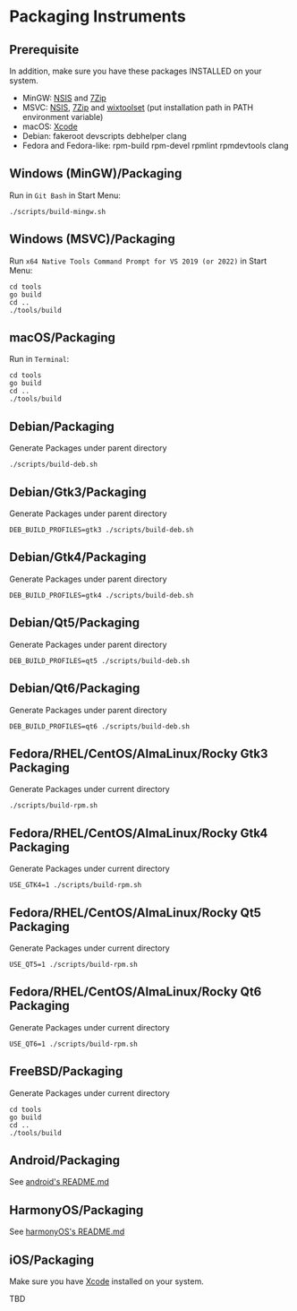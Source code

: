 # Packaging Instruments

## Prerequisite
In addition, make sure you have these packages INSTALLED on your system.
- MinGW: [NSIS] and [7Zip]
- MSVC: [NSIS], [7Zip] and [wixtoolset][wix3] (put installation path in PATH environment variable)
- macOS: [Xcode]
- Debian: fakeroot devscripts debhelper clang
- Fedora and Fedora-like: rpm-build rpm-devel rpmlint rpmdevtools clang

## Windows (MinGW)/Packaging

Run in `Git Bash` in Start Menu:
```
./scripts/build-mingw.sh
```

## Windows (MSVC)/Packaging

Run `x64 Native Tools Command Prompt for VS 2019 (or 2022)` in Start Menu:
```
cd tools
go build
cd ..
./tools/build
```

## macOS/Packaging

Run in `Terminal`:
```
cd tools
go build
cd ..
./tools/build
```

## Debian/Packaging

Generate Packages under parent directory
```
./scripts/build-deb.sh
```

## Debian/Gtk3/Packaging
Generate Packages under parent directory
```
DEB_BUILD_PROFILES=gtk3 ./scripts/build-deb.sh
```

## Debian/Gtk4/Packaging
Generate Packages under parent directory
```
DEB_BUILD_PROFILES=gtk4 ./scripts/build-deb.sh
```

## Debian/Qt5/Packaging
Generate Packages under parent directory
```
DEB_BUILD_PROFILES=qt5 ./scripts/build-deb.sh
```

## Debian/Qt6/Packaging
Generate Packages under parent directory
```
DEB_BUILD_PROFILES=qt6 ./scripts/build-deb.sh
```

## Fedora/RHEL/CentOS/AlmaLinux/Rocky Gtk3 Packaging

Generate Packages under current directory
```
./scripts/build-rpm.sh
```

## Fedora/RHEL/CentOS/AlmaLinux/Rocky Gtk4 Packaging

Generate Packages under current directory
```
USE_GTK4=1 ./scripts/build-rpm.sh
```

## Fedora/RHEL/CentOS/AlmaLinux/Rocky Qt5 Packaging

Generate Packages under current directory
```
USE_QT5=1 ./scripts/build-rpm.sh
```

## Fedora/RHEL/CentOS/AlmaLinux/Rocky Qt6 Packaging

Generate Packages under current directory
```
USE_QT6=1 ./scripts/build-rpm.sh
```

## FreeBSD/Packaging

Generate Packages under current directory
```
cd tools
go build
cd ..
./tools/build
```

## Android/Packaging
See [android's README.md](android/README.md)

## HarmonyOS/Packaging
See [harmonyOS's README.md](harmony/README.md)

## iOS/Packaging
Make sure you have [Xcode] installed on your system.

TBD

[NSIS]: https://nsis.sourceforge.io/Download
[7Zip]: https://www.7-zip.org/
[wix3]: https://wixtoolset.org/docs/wix3/
[Xcode]: https://apps.apple.com/us/app/xcode/id497799835?mt=12

